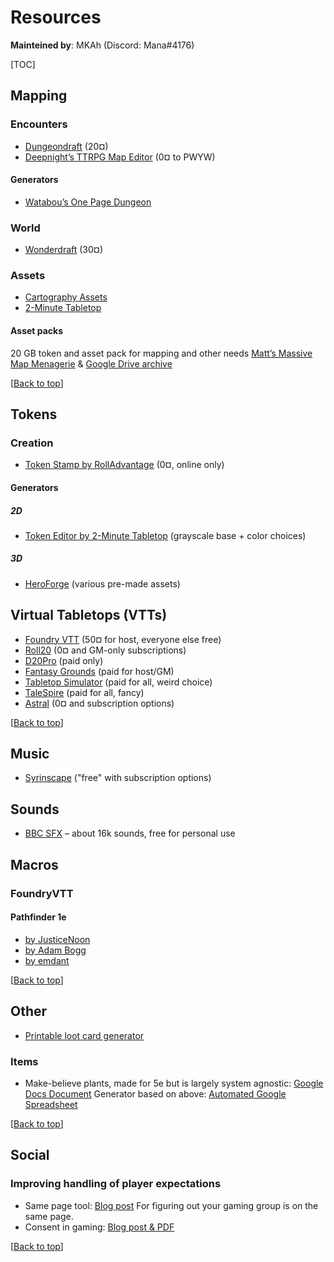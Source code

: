 # Resources

**Mainteined by**: MKAh (Discord: Mana#4176)

[TOC]

## Mapping

### Encounters

* [Dungeondraft](https://dungeondraft.net/) (20¤)
* [Deepnight’s TTRPG Map Editor](https://deepnight.itch.io/tabletop-rpg-map-editor) (0¤ to PWYW)

#### Generators

* [Watabou’s One Page Dungeon](https://watabou.itch.io/one-page-dungeon)

### World

* [Wonderdraft](https://www.wonderdraft.net/) (30¤)

### Assets

* [Cartography Assets](https://www.cartographyassets.com/)
* [2-Minute Tabletop](https://2minutetabletop.com/)


#### Asset packs

20 GB token and asset pack for mapping and other needs
[Matt’s Massive Map Menagerie](https://www.geeknative.com/71946/20gb-of-roll20-and-astral-tabletop-compatible-maps-and-tokens/) & [Google Drive archive](https://drive.google.com/drive/folders/1c_8hDZKuZuu_NF76oq2fjcm4XaE1stkJ)

[[Back to top](#resources)]

## Tokens

### Creation

* [Token Stamp by RollAdvantage](http://rolladvantage.com/tokenstamp/) (0¤, online only)

#### Generators

##### 2D

* [Token Editor by 2-Minute Tabletop](https://2minutetabletop.com/tokeneditor/) (grayscale base + color choices)

##### 3D

* [HeroForge](https://www.heroforge.com/) (various pre-made assets)

## Virtual Tabletops (VTTs)

* [Foundry VTT](https://foundryvtt.com/) (50¤ for host, everyone else free)
* [Roll20](https://roll20.net/) (0¤ and GM-only subscriptions)
* [D20Pro](https://d20pro.com/) (paid only)
* [Fantasy Grounds](https://www.fantasygrounds.com/) (paid for host/GM)
* [Tabletop Simulator](https://www.tabletopsimulator.com/) (paid for all, weird choice)
* [TaleSpire](https://talespire.com/) (paid for all, fancy)
* [Astral](https://www.astraltabletop.com/) (0¤ and subscription options)

[[Back to top](#resources)]

## Music

* [Syrinscape](https://syrinscape.com/) ("free" with subscription options)

## Sounds

* [BBC SFX](http://bbcsfx.acropolis.org.uk/) – about 16k sounds, free for personal use

## Macros

### FoundryVTT

#### Pathfinder 1e

* [by JusticeNoon](https://gitlab.com/JusticeNoon/foundry-macros)
* [by Adam Bogg](https://gitlab.com/adambogg/foundry-macros)
* [by emdant](https://github.com/emdant/FoundryScripts/tree/master/scripts)

[[Back to top](#resources)]

## Other

* [Printable loot card generator](https://crobi.github.io/rpg-cards/generator/generate.html)

### Items

* Make-believe plants, made for 5e but is largely system agnostic: [Google Docs Document](https://docs.google.com/document/d/1g-Rm_B8Bm98KeJx4MLQ4qnJyrREINYn67grthhRMG0k/edit)
  Generator based on above: [Automated Google Spreadsheet](https://docs.google.com/spreadsheets/d/1RJ5DnhTBolAyLZXP0xNxfSjwrwXcUaepiPaWJcZq0UI/edit)

[[Back to top](#resources)]

## Social

### Improving handling of player expectations

* Same page tool: [Blog post](https://bankuei.wordpress.com/2010/03/27/the-same-page-tool/)
  For figuring out your gaming group is on the same page.
* Consent in gaming: [Blog post & PDF](https://www.montecookgames.com/consent-in-gaming/)

[[Back to top](#resources)]